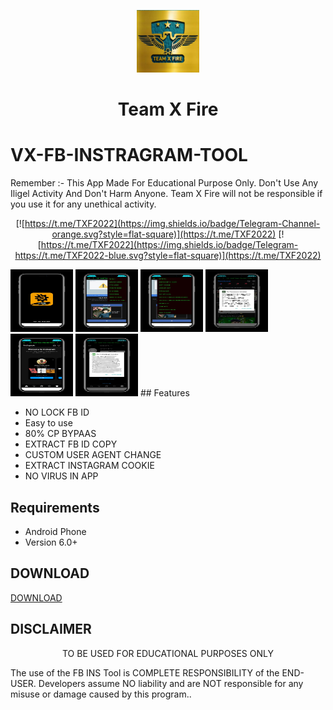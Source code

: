 
<p align="center">
<img src='logo.png' style="height:100px;width:100px;" >
</p>
<h1 align=center>Team X Fire</h1>

# VX-FB-INSTRAGRAM-TOOL 
Remember :- This App Made For Educational Purpose Only. Don't Use Any Iligel Activity And Don't Harm Anyone. Team X Fire will not be responsible if you use it for any unethical activity.
<div align="center">

[![https://t.me/TXF2022](https://img.shields.io/badge/Telegram-Channel-orange.svg?style=flat-square)](https://t.me/TXF2022)
[![https://t.me/TXF2022](https://img.shields.io/badge/Telegram-https://t.me/TXF2022-blue.svg?style=flat-square)](https://t.me/TXF2022)

</div>
<img src='photo_2023-06-16_16-56-47.jpg' 
<img src='photo_2023-06-16_16-56-50.jpg' style="height:100px;width:100px;" >
<img src='photo_2023-06-16_16-56-53.jpg' style="height:100px;width:100px;" >
<img src='photo_2023-06-16_16-56-56.jpg' style="height:100px;width:100px;" >
<img src='photo_2023-06-16_16-56-58.jpg' style="height:100px;width:100px;" >
<img src='photo_2023-06-16_16-57-01.jpg' style="height:100px;width:100px;" >
<img src='photo_2023-06-16_16-57-03.jpg' style="height:100px;width:100px;" >
## Features

 - NO LOCK FB ID 
 - Easy to use 
 - 80% CP BYPAAS
 - EXTRACT FB ID COPY
 - CUSTOM USER AGENT CHANGE
 - EXTRACT INSTAGRAM COOKIE
 - NO VIRUS IN APP


## Requirements
 - Android Phone
 - Version 6.0+
 
 ## DOWNLOAD
 <a href="https://github.com/teamxfire/VX-FB-INSTRAGRAM-TOOL/raw/main/VX%20SOCIAL%20TOOL.apk">DOWNLOAD</a>




## DISCLAIMER
<p align="center">
 TO BE USED FOR EDUCATIONAL PURPOSES ONLY
</p>


The use of the FB INS Tool is COMPLETE RESPONSIBILITY of the END-USER. Developers assume NO liability and are NOT responsible for any misuse or damage caused by this program..







